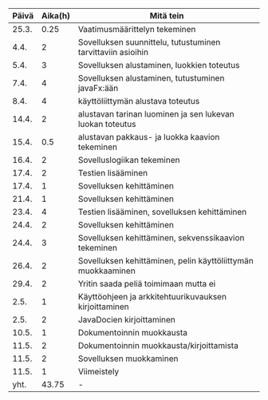 Päivä | Aika(h) | Mitä tein
------|---------|-----------
25.3.| 0.25 | Vaatimusmäärittelyn tekeminen
4.4. | 2 | Sovelluksen suunnittelu, tutustuminen tarvittaviin asioihin
5.4. | 3 | Sovelluksen alustaminen, luokkien toteutus
7.4. | 4 | Sovelluksen alustaminen, tutustuminen javaFx:ään
8.4. | 4 | käyttöliittymän alustava toteutus
14.4.| 2 | alustavan tarinan luominen ja sen lukevan luokan toteutus
15.4. | 0.5 | alustavan pakkaus- ja luokka kaavion tekeminen
16.4. | 2 | Sovelluslogiikan tekeminen
17.4. | 2 | Testien lisääminen
17.4. | 1 | Sovelluksen kehittäminen
21.4. | 1 | Sovelluksen kehittäminen
23.4. | 4 | Testien lisääminen, sovelluksen kehittäminen
24.4. | 2 | Sovelluksen kehittäminen
24.4. | 3 | Sovelluksen kehittäminen, sekvenssikaavion tekeminen
26.4. | 2 | Sovelluksen kehittäminen, pelin käyttöliittymän muokkaaminen
29.4. | 2 | Yritin saada peliä toimimaan mutta ei
2.5. | 1 | Käyttöohjeen ja arkkitehtuurikuvauksen kirjoittaminen
2.5. | 2 | JavaDocien kirjoittaminen
10.5. | 1 | Dokumentoinnin muokkausta
11.5. | 2 | Dokumentoinnin muokkausta/kirjoittamista
11.5. | 2 | Sovelluksen muokkaminen
11.5. | 1 | Viimeistely
yht. | 43.75 | -
